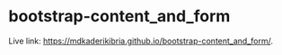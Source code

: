 # bootstrap-content_and_form

Live link: https://mdkaderikibria.github.io/bootstrap-content_and_form/.

